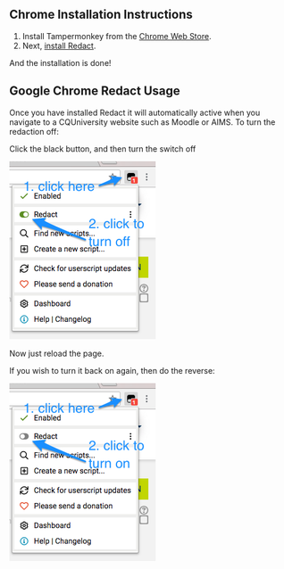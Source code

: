 ## Chrome Installation Instructions

1. Install Tampermonkey from the [Chrome Web Store](https://chrome.google.com/webstore/detail/tampermonkey/dhdgffkkebhmkfjojejmpbldmpobfkfo "Greasemonkey").  
2. Next, [install Redact](https://raw.githubusercontent.com/damoclark/Redact/cqu/Redact.user.js).

And the installation is done!

## Google Chrome Redact Usage

Once you have installed Redact it will automatically active when you navigate to a CQUniversity website such as Moodle or AIMS.  To turn the redaction off:

Click the black button, and then turn the switch off

![How to Turn off Redact](Tampermonkey_Redact_On.png "Turn Redact Off")

Now just reload the page.

If you wish to turn it back on again, then do the reverse:

![How to turn on Redact](Redact_Off.png "Turn Redact On")